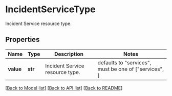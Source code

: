 # IncidentServiceType

Incident Service resource type.
## Properties
Name | Type | Description | Notes
------------ | ------------- | ------------- | -------------
**value** | **str** | Incident Service resource type. | defaults to "services",  must be one of ["services", ]

[[Back to Model list]](README.md#documentation-for-models) [[Back to API list]](README.md#documentation-for-api-endpoints) [[Back to README]](README.md)


